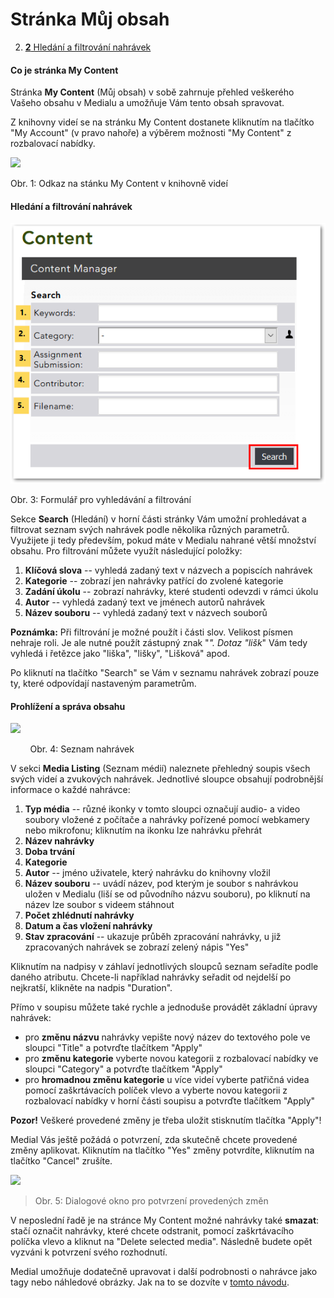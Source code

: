 Stránka Můj obsah
=================




2.  [**2** Hledání a filtrování
    nahrávek](#TOC-Hled-n-a-filtrov-n-nahr-vek)




#### Co je stránka My Content 

Stránka **My Content** (Můj obsah) v sobě zahrnuje přehled veškerého
Vašeho obsahu v Medialu a umožňuje Vám tento obsah spravovat.

Z knihovny videí se na stránku My Content dostanete kliknutím na
tlačítko "My Account" (v pravo nahoře) a výběrem možnosti "My
Content" z rozbalovací nabídky.

![](home/kde-najdu-vsechna-svoje-videa/Odkaz%20na%20My%20content.png)

Obr. 1: Odkaz na stánku My Content v knihovně videí


#### Hledání a filtrování nahrávek

![](home/kde-najdu-vsechna-svoje-videa/Filtrovanie.png)

Obr. 3: Formulář pro vyhledávání a filtrování


Sekce **Search** (Hledání) v horní části stránky Vám umožní prohledávat
a filtrovat seznam svých nahrávek podle několika různých parametrů.
Využijete ji tedy především, pokud máte v Medialu nahrané větší množství
obsahu. Pro filtrování můžete využít následující položky:

1.  **Klíčová slova** -- vyhledá zadaný text v názvech a popiscích
    nahrávek
2.  **Kategorie** -- zobrazí jen nahrávky patřící do zvolené kategorie
3.  **Zadání úkolu** -- zobrazí nahrávky, které studenti odevzdi v rámci
    úkolu
4.  **Autor** -- vyhledá zadaný text ve jménech autorů nahrávek
5.  **Název souboru** -- vyhledá zadaný text v názvech souborů

**Poznámka:** Při filtrování je možné použít i části slov. Velikost
písmen nehraje roli. Je ale nutné použít zástupný znak "*". Dotaz
"lišk*" Vám tedy vyhledá i řetězce jako "liška", "lišky",
"Lišková" apod.

Po kliknutí na tlačítko "Search" se Vám v seznamu nahrávek zobrazí
pouze ty, které odpovídají nastaveným parametrům.

#### Prohlížení a správa obsahu

![](home/kde-najdu-vsechna-svoje-videa/medial%20listing%20done.png)

        Obr. 4: Seznam nahrávek



V sekci **Media Listing** (Seznam médií) naleznete přehledný soupis
všech svých videí a zvukových nahrávek. Jednotlivé sloupce obsahují
podrobnější informace o každé nahrávce:

1.  **Typ média** -- různé ikonky v tomto sloupci označují audio- a
    video soubory vložené z počítače a nahrávky pořízené pomocí
    webkamery nebo mikrofonu; kliknutím na ikonku lze nahrávku přehrát
2.  **Název nahrávky**
3.  **Doba trvání**
4.  **Kategorie**
5.  **Autor** -- jméno uživatele, který nahrávku do knihovny vložil
6.  **Název souboru** -- uvádí název, pod kterým je soubor s nahrávkou
    uložen v Medialu (liší se od původního názvu souboru), po kliknutí
    na název lze soubor s videem stáhnout
7.  **Počet zhlédnutí nahrávky**
8.  **Datum a čas vložení nahrávky**
9.  **Stav zpracování** -- ukazuje průběh zpracování nahrávky, u již
    zpracovaných nahrávek se zobrazí zelený nápis "Yes"

Kliknutím na nadpisy v záhlaví jednotlivých sloupců seznam seřadíte
podle daného atributu. Chcete-li například nahrávky seřadit od nejdelší
po nejkratší, klikněte na nadpis "Duration".

Přímo v soupisu můžete také rychle a jednoduše provádět základní úpravy
nahrávek:

-   pro **změnu názvu** nahrávky vepište nový název do textového pole ve
    sloupci "Title" a potvrďte tlačítkem "Apply"
-   pro **změnu kategorie** vyberte novou kategorii z rozbalovací
    nabídky ve sloupci "Category"
    a potvrďte tlačítkem "Apply"
-   pro **hromadnou změnu kategorie** u více videí vyberte patřičná
    videa pomocí zaškrtávacích políček vlevo a vyberte novou kategorii z
    rozbalovací nabídky v horní části soupisu a potvrďte tlačítkem
    "Apply"

**Pozor!** Veškeré provedené změny je třeba uložit stisknutím tlačítka
"Apply"!

Medial Vás ještě požádá o potvrzení, zda skutečně chcete provedené změny
aplikovat. Kliknutím na tlačítko "Yes" změny potvrdíte, kliknutím na
tlačítko "Cancel" zrušíte.

![](home/kde-najdu-vsechna-svoje-videa/04-confirm%20GS.png)

> Obr. 5: Dialogové okno pro potvrzení provedených změn
> 

V neposlední řadě je na stránce My Content možné nahrávky také
**smazat**: stačí označit nahrávky, které chcete odstranit, pomocí
zaškrtávacího políčka vlevo a kliknut na "Delete selected media".
Následně budete opět vyzváni k potvrzení svého rozhodnutí.

Medial umožňuje dodatečně upravovat i další podrobnosti o nahrávce jako
tagy nebo náhledové obrázky. Jak na to se dozvíte v [tomto
návodu](/home/jak-muazu-dodatecne-upravit-metadata).
